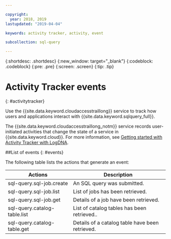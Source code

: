 ```yaml
---

copyright:
  year: 2018, 2019
lastupdated: "2019-04-04"

keywords: activity tracker, activity, event

subcollection: sql-query

---
```


{:shortdesc: .shortdesc}
{:new_window: target="_blank"}
{:codeblock: .codeblock}
{:pre: .pre}
{:screen: .screen}
{:tip: .tip}



# Activity Tracker events
{: #activitytracker}

Use the {{site.data.keyword.cloudaccesstraillong}} service to track how users and applications interact with {{site.data.keyword.sqlquery_full}}.

The {{site.data.keyword.cloudaccesstraillong_notm}} service records user-initiated activities that change the state of a service in {{site.data.keyword.cloud}}.
For more information, see [Getting started with Activity Tracker with LogDNA](/docs/services/Activity-Tracker-with-LogDNA?topic=logdnaat-getting-started).

##List of events
{: #events}

The following table lists the actions that generate an event:

Actions  |	Description
--- | ---
sql-query.sql-job.create | 	An SQL query was submitted.
sql-query.sql-job.list | 	List of jobs has been retrieved.
sql-query.sql-job.get | 	Details of a job have been retrieved.
sql-query.catalog-table.list | 	List of catalog tables has been retrieved..
sql-query.catalog-table.get | 	Details of a catalog table have been retrieved.
